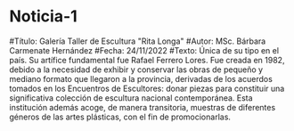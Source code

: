 # Noticia-1
#Título: Galería Taller de Escultura "Rita Longa" #Autor: MSc. Bárbara Carmenate Hernández #Fecha: 24/11/2022 #Texto: Única de su tipo en el país. Su artífice fundamental fue Rafael Ferrero Lores. Fue creada en 1982, debido a la  necesidad de exhibir y conservar las obras de pequeño y mediano formato que llegaron a la provincia, derivadas de los acuerdos tomados en los Encuentros de Escultores: donar piezas para constituir una significativa colección de escultura nacional contemporánea. Esta institución además acoge, de manera transitoria, muestras de diferentes géneros de las artes plásticas, con el fin de promocionarlas.
